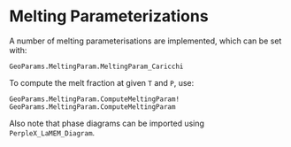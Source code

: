 # Melting Parameterizations

A number of melting parameterisations are implemented, which can be set with:

```@docs
GeoParams.MeltingParam.MeltingParam_Caricchi
```
To compute the melt fraction at given `T` and `P`, use:
```@docs
GeoParams.MeltingParam.ComputeMeltingParam!
GeoParams.MeltingParam.ComputeMeltingParam
```

Also note that phase diagrams can be imported using `PerpleX_LaMEM_Diagram`.

